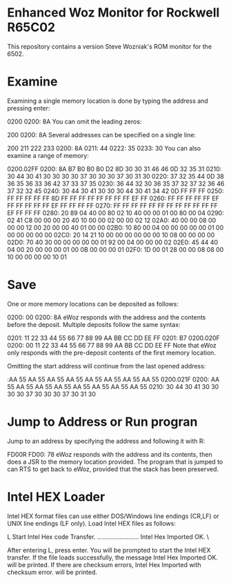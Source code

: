 
# Enhanced Woz Monitor for Rockwell R65C02
This repository contains a version Steve Wozniak's ROM monitor for the 6502.


# Examine
Examining a single memory location is done by typing the address and pressing enter:

0200
0200: 8A
You can omit the leading zeros:

200
0200: 8A
Several addresses can be specified on a single line:

200 211 222 233
0200: 8A
0211: 44
0222: 35
0233: 30
You can also examine a range of memory:

0200.02FF
0200: 8A B7 B0 B0 B0 D2 8D 30 30 31 46 46 0D 32 35 31
0210: 30 44 30 41 30 30 30 30 37 30 30 30 37 30 31 30
0220: 37 32 35 44 0D 38 36 35 36 33 36 42 37 33 37 35
0230: 36 44 32 30 36 35 37 32 37 32 36 46 37 32 32 45
0240: 30 44 30 41 30 30 30 44 30 41 34 42 0D FF FF FF
0250: FF FF FF FF FF 8D FF FF FF FF FF FF FF FF EF FF
0260: FF FF FF FF FF EF FF FF FF FF FF EF FF FF FF FF
0270: FF FF FF FF FF FF FF FF FF FF FF FF EF FF FF FF
0280: 20 89 04 40 00 80 02 10 40 00 00 01 00 80 00 04
0290: 02 41 C8 00 00 00 20 40 10 00 00 02 00 00 02 12
02A0: 40 00 00 08 00 00 00 12 00 20 00 00 40 01 00 00
02B0: 10 80 00 04 00 00 00 00 00 01 00 00 00 00 00 00
02C0: 20 14 21 10 00 00 00 00 00 00 10 08 00 00 00 00
02D0: 70 40 30 00 00 00 00 00 01 92 00 04 00 00 00 02
02E0: 45 44 40 04 00 20 00 00 00 01 00 0B 00 00 00 01
02F0: 1D 00 01 28 00 00 08 08 00 10 00 00 00 00 10 01

# Save
One or more memory locations can be deposited as follows:

0200: 00
0200: 8A
eWoz responds with the address and the contents before the deposit. Multiple deposits follow the same syntax:

0201: 11 22 33 44 55 66 77 88 99 AA BB CC DD EE FF
0201: B7
0200.020F
0200: 00 11 22 33 44 55 66 77 88 99 AA BB CC DD EE FF
Note that eWoz only responds with the pre-deposit contents of the first memory location.

Omitting the start address will continue from the last opened address:

:AA 55 AA 55 AA 55 AA 55 AA 55 AA 55 AA 55 AA 55
0200.021F
0200: AA 55 AA 55 AA 55 AA 55 AA 55 AA 55 AA 55 AA 55
0210: 30 44 30 41 30 30 30 30 37 30 30 30 37 30 31 30

# Jump to Address or Run progran
Jump to an address by specifying the address and following it with R:

FD00R
FD00: 78
eWoz responds with the address and its contents, then does a JSR to the memory location provided. The program that is jumped to can RTS to get back to eWoz, provided that the stack has been preserved.

# Intel HEX Loader
Intel HEX format files can use either DOS/Windows line endings (CR,LF) or UNIX line endings (LF only). Load Intel HEX files as follows:

L
Start Intel Hex code Transfer.
........................
Intel Hex Imported OK.
\

After entering L, press enter. You will be prompted to start the Intel HEX transfer. If the file loads successfully, the message Intel Hex Imported OK. will be printed. If there are checksum errors, Intel Hex Imported with checksum error. will be printed.
